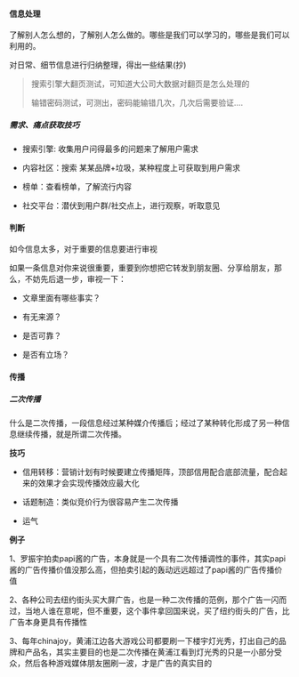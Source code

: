 #### 信息处理

了解别人怎么想的，了解别人怎么做的。哪些是我们可以学习的，哪些是我们可以利用的。



对日常、细节信息进行归纳整理，得出一些结果(抄)

> 搜索引擎大翻页测试，可知道大公司大数据对翻页是怎么处理的
>
> 输错密码测试，可测出，密码能输错几次，几次后需要验证....





##### 需求、痛点获取技巧

- 搜索引擎: 收集用户问得最多的问题来了解用户需求

- 内容社区：搜索 某某品牌+垃圾，某种程度上可获取到用户需求

- 榜单：查看榜单，了解流行内容

- 社交平台：潜伏到用户群/社交点上，进行观察，听取意见





#### 判断

如今信息太多，对于重要的信息要进行审视



如果一条信息对你来说很重要，重要到你想把它转发到朋友圈、分享给朋友，那么，不妨先后退一步，审视一下：

- 文章里面有哪些事实？

- 有无来源？

- 是否可靠？

- 是否有立场？

#### 传播

##### 二次传播

什么是二次传播，一段信息经过某种媒介传播后；经过了某种转化形成了另一种信息继续传播，就是所谓二次传播。



**技巧**

- 信用转移：营销计划有时候要建立传播矩阵，顶部信用配合底部流量，配合起来的效果才会实现传播效应最大化

- 话题制造：类似竞价行为很容易产生二次传播

-  运气



**例子**

1、罗振宇拍卖papi酱的广告，本身就是一个具有二次传播调性的事件，其实papi酱的广告传播价值没那么高，但拍卖引起的轰动远远超过了papi酱的广告传播价值



2、各种公司去纽约街头买大屏广告，也是一种二次传播的范例，那个广告一闪而过，当地人谁在意呢，但不重要，这个事件拿回国来说，买了纽约街头的广告，比广告本身更具有传播性



3、每年chinajoy，黄浦江边各大游戏公司都要刷一下楼宇灯光秀，打出自己的品牌和产品名，其实主要目的也是二次传播在黄浦江看到灯光秀的只是一小部分受众，然后各种游戏媒体朋友圈刷一波，才是广告的真实目的




